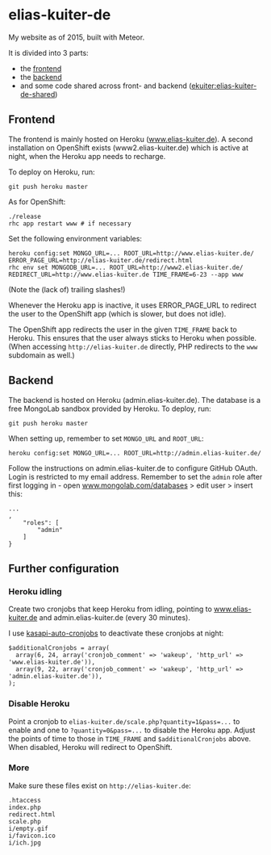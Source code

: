 # elias-kuiter-de

My website as of 2015, built with Meteor.

It is divided into 3 parts:
- the [frontend](http://www.elias-kuiter.de)
- the [backend](http://admin.elias-kuiter.de)
- and some code shared across front- and backend ([ekuiter:elias-kuiter-de-shared](https://atmospherejs.com/ekuiter/elias-kuiter-de-shared))

## Frontend

The frontend is mainly hosted on Heroku (www.elias-kuiter.de). A second installation on OpenShift exists
(www2.elias-kuiter.de) which is active at night, when the Heroku app needs to recharge.

To deploy on Heroku, run:

    git push heroku master
   
As for OpenShift:

    ./release
    rhc app restart www # if necessary

Set the following environment variables:

    heroku config:set MONGO_URL=... ROOT_URL=http://www.elias-kuiter.de/ ERROR_PAGE_URL=http://elias-kuiter.de/redirect.html
    rhc env set MONGODB_URL=... ROOT_URL=http://www2.elias-kuiter.de/ REDIRECT_URL=http://www.elias-kuiter.de TIME_FRAME=6-23 --app www
    
(Note the (lack of) trailing slashes!)

Whenever the Heroku app is inactive, it uses ERROR_PAGE_URL to redirect the user to the OpenShift app (which is slower,
but does not idle).

The OpenShift app redirects the user in the given `TIME_FRAME` back to Heroku. This ensures that the user always sticks to
Heroku when possible. (When accessing `http://elias-kuiter.de` directly, PHP redirects to the `www` subdomain as well.)

## Backend

The backend is hosted on Heroku (admin.elias-kuiter.de). The database is a free MongoLab sandbox provided
by Heroku. To deploy, run:

    git push heroku master
    
When setting up, remember to set `MONGO_URL` and `ROOT_URL`:

    heroku config:set MONGO_URL=... ROOT_URL=http://admin.elias-kuiter.de/

Follow the instructions on admin.elias-kuiter.de to configure GitHub OAuth. Login is restricted to my
email address. Remember to set the `admin` role after first logging in - open www.mongolab.com/databases >
edit user > insert this:
 
    ...
    ,
        "roles": [
            "admin"
        ]
    }
    
## Further configuration

### Heroku idling

Create two cronjobs that keep Heroku from idling, pointing to www.elias-kuiter.de and admin.elias-kuiter.de
(every 30 minutes).

I use [kasapi-auto-cronjobs](https://github.com/ekuiter/kasapi-auto-cronjobs) to deactivate these cronjobs at night:

    $additionalCronjobs = array(
      array(6, 24, array('cronjob_comment' => 'wakeup', 'http_url' => 'www.elias-kuiter.de')),
      array(9, 22, array('cronjob_comment' => 'wakeup', 'http_url' => 'admin.elias-kuiter.de')),
    );
    
### Disable Heroku

Point a cronjob to `elias-kuiter.de/scale.php?quantity=1&pass=...` to enable and one to `?quantity=0&pass=...`
to disable the Heroku app. Adjust the points of time to those in `TIME_FRAME` and `$additionalCronjobs` above.
When disabled, Heroku will redirect to OpenShift.

### More

Make sure these files exist on `http://elias-kuiter.de`:

    .htaccess
    index.php
    redirect.html
    scale.php
    i/empty.gif
    i/favicon.ico
    i/ich.jpg
